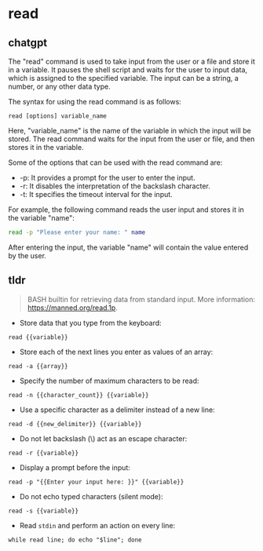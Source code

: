 # read 
## chatgpt 
The "read" command is used to take input from the user or a file and store it in a variable. It pauses the shell script and waits for the user to input data, which is assigned to the specified variable. The input can be a string, a number, or any other data type. 

The syntax for using the read command is as follows: 

```
read [options] variable_name
```

Here, "variable_name" is the name of the variable in which the input will be stored. The read command waits for the input from the user or file, and then stores it in the variable.

Some of the options that can be used with the read command are:

- -p: It provides a prompt for the user to enter the input.
- -r: It disables the interpretation of the backslash character.
- -t: It specifies the timeout interval for the input.

For example, the following command reads the user input and stores it in the variable "name":

```bash
read -p "Please enter your name: " name
```

After entering the input, the variable "name" will contain the value entered by the user. 

## tldr 
 
> BASH builtin for retrieving data from standard input.
> More information: <https://manned.org/read.1p>.

- Store data that you type from the keyboard:

`read {{variable}}`

- Store each of the next lines you enter as values of an array:

`read -a {{array}}`

- Specify the number of maximum characters to be read:

`read -n {{character_count}} {{variable}}`

- Use a specific character as a delimiter instead of a new line:

`read -d {{new_delimiter}} {{variable}}`

- Do not let backslash (\\) act as an escape character:

`read -r {{variable}}`

- Display a prompt before the input:

`read -p "{{Enter your input here: }}" {{variable}}`

- Do not echo typed characters (silent mode):

`read -s {{variable}}`

- Read `stdin` and perform an action on every line:

`while read line; do echo "$line"; done`
